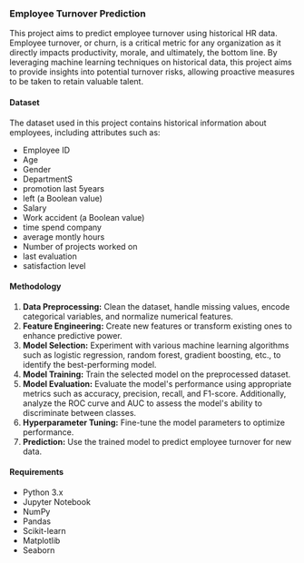### Employee Turnover Prediction

This project aims to predict employee turnover using historical HR data. Employee turnover, or churn, is a critical metric for any organization as it directly impacts productivity, morale, and ultimately, the bottom line. By leveraging machine learning techniques on historical data, this project aims to provide insights into potential turnover risks, allowing proactive measures to be taken to retain valuable talent.

#### Dataset
The dataset used in this project contains historical information about employees, including attributes such as:

- Employee ID
- Age
- Gender
- DepartmentS
- promotion last 5years
- left (a Boolean value)
- Salary
- Work accident (a Boolean value)
- time spend company
- average montly hours
- Number of projects worked on
- last evaluation
- satisfaction level

#### Methodology
1. **Data Preprocessing:** Clean the dataset, handle missing values, encode categorical variables, and normalize numerical features.
2. **Feature Engineering:** Create new features or transform existing ones to enhance predictive power.
3. **Model Selection:** Experiment with various machine learning algorithms such as logistic regression, random forest, gradient boosting, etc., to identify the best-performing model.
4. **Model Training:** Train the selected model on the preprocessed dataset.
5. **Model Evaluation:** Evaluate the model's performance using appropriate metrics such as accuracy, precision, recall, and F1-score. Additionally, analyze the ROC curve and AUC to assess the model's ability to discriminate between classes.
6. **Hyperparameter Tuning:** Fine-tune the model parameters to optimize performance.
7. **Prediction:** Use the trained model to predict employee turnover for new data.


#### Requirements
- Python 3.x
- Jupyter Notebook
- NumPy
- Pandas
- Scikit-learn
- Matplotlib
- Seaborn
